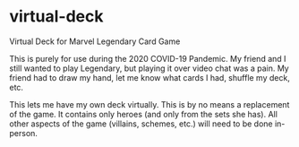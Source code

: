 # virtual-deck
Virtual Deck for Marvel Legendary Card Game

This is purely for use during the 2020 COVID-19 Pandemic. My friend and I still wanted to play Legendary, but playing it over video chat was a pain. My friend had to draw my hand, let me know what cards I had, shuffle my deck, etc. 

This lets me have my own deck virtually. This is by no means a replacement of the game. It contains only heroes (and only from the sets she has). All other aspects of the game (villains, schemes, etc.) will need to be done in-person. 
